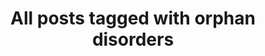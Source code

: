 ---
layout: tag
title: "All posts tagged with orphan disorders"
permalink: /weblog/tags/orphan-disorders/
taxonomy: orphan disorders
---